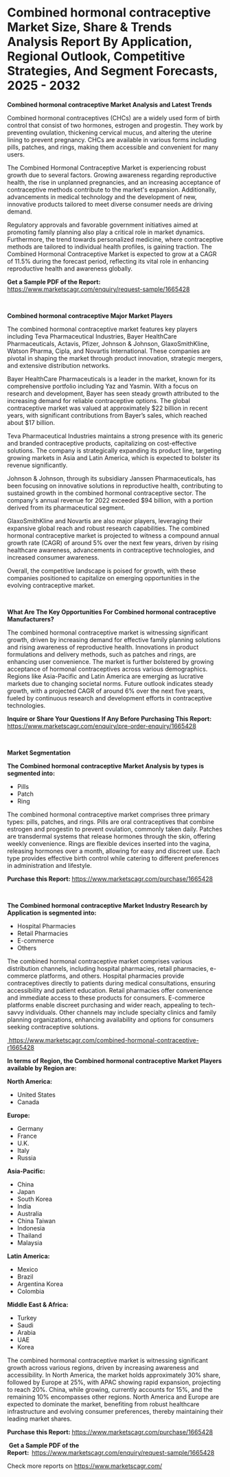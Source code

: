<p><h1>Combined hormonal contraceptive Market Size, Share & Trends Analysis Report By Application, Regional Outlook, Competitive Strategies, And Segment Forecasts, 2025 - 2032</h1></p><p><strong>Combined hormonal contraceptive Market Analysis and Latest Trends</strong></p>
<p><p>Combined hormonal contraceptives (CHCs) are a widely used form of birth control that consist of two hormones, estrogen and progestin. They work by preventing ovulation, thickening cervical mucus, and altering the uterine lining to prevent pregnancy. CHCs are available in various forms including pills, patches, and rings, making them accessible and convenient for many users.</p><p>The Combined Hormonal Contraceptive Market is experiencing robust growth due to several factors. Growing awareness regarding reproductive health, the rise in unplanned pregnancies, and an increasing acceptance of contraceptive methods contribute to the market's expansion. Additionally, advancements in medical technology and the development of new, innovative products tailored to meet diverse consumer needs are driving demand.</p><p>Regulatory approvals and favorable government initiatives aimed at promoting family planning also play a critical role in market dynamics. Furthermore, the trend towards personalized medicine, where contraceptive methods are tailored to individual health profiles, is gaining traction. The Combined Hormonal Contraceptive Market is expected to grow at a CAGR of 11.5% during the forecast period, reflecting its vital role in enhancing reproductive health and awareness globally.</p></p>
<p><strong>Get a Sample PDF of the Report:&nbsp;</strong> <a href="https://www.marketscagr.com/enquiry/request-sample/1665428?utm_campaign=2866&utm_medium=2&utm_source=Github&utm_content=ia&utm_term=08032025&utm_id=combined-hormonal-contraceptive">https://www.marketscagr.com/enquiry/request-sample/1665428</a></p>
<p>&nbsp;</p>
<p><strong>Combined hormonal contraceptive Major Market Players</strong></p>
<p><p>The combined hormonal contraceptive market features key players including Teva Pharmaceutical Industries, Bayer HealthCare Pharmaceuticals, Actavis, Pfizer, Johnson & Johnson, GlaxoSmithKline, Watson Pharma, Cipla, and Novartis International. These companies are pivotal in shaping the market through product innovation, strategic mergers, and extensive distribution networks.</p><p>Bayer HealthCare Pharmaceuticals is a leader in the market, known for its comprehensive portfolio including Yaz and Yasmin. With a focus on research and development, Bayer has seen steady growth attributed to the increasing demand for reliable contraceptive options. The global contraceptive market was valued at approximately $22 billion in recent years, with significant contributions from Bayer’s sales, which reached about $17 billion.</p><p>Teva Pharmaceutical Industries maintains a strong presence with its generic and branded contraceptive products, capitalizing on cost-effective solutions. The company is strategically expanding its product line, targeting growing markets in Asia and Latin America, which is expected to bolster its revenue significantly.</p><p>Johnson & Johnson, through its subsidiary Janssen Pharmaceuticals, has been focusing on innovative solutions in reproductive health, contributing to sustained growth in the combined hormonal contraceptive sector. The company's annual revenue for 2022 exceeded $94 billion, with a portion derived from its pharmaceutical segment.</p><p>GlaxoSmithKline and Novartis are also major players, leveraging their expansive global reach and robust research capabilities. The combined hormonal contraceptive market is projected to witness a compound annual growth rate (CAGR) of around 5% over the next few years, driven by rising healthcare awareness, advancements in contraceptive technologies, and increased consumer awareness.</p><p>Overall, the competitive landscape is poised for growth, with these companies positioned to capitalize on emerging opportunities in the evolving contraceptive market.</p></p>
<p>&nbsp;</p>
<p><strong>What Are The Key Opportunities For Combined hormonal contraceptive Manufacturers?</strong></p>
<p><p>The combined hormonal contraceptive market is witnessing significant growth, driven by increasing demand for effective family planning solutions and rising awareness of reproductive health. Innovations in product formulations and delivery methods, such as patches and rings, are enhancing user convenience. The market is further bolstered by growing acceptance of hormonal contraceptives across various demographics. Regions like Asia-Pacific and Latin America are emerging as lucrative markets due to changing societal norms. Future outlook indicates steady growth, with a projected CAGR of around 6% over the next five years, fueled by continuous research and development efforts in contraceptive technologies.</p></p>
<p><strong>Inquire or Share Your Questions If Any Before Purchasing This Report:</strong> <a href="https://www.marketscagr.com/enquiry/pre-order-enquiry/1665428?utm_campaign=2866&utm_medium=2&utm_source=Github&utm_content=ia&utm_term=08032025&utm_id=combined-hormonal-contraceptive">https://www.marketscagr.com/enquiry/pre-order-enquiry/1665428</a></p>
<p>&nbsp;</p>
<p><strong>Market Segmentation</strong></p>
<p><strong>The Combined hormonal contraceptive Market Analysis by types is segmented into:</strong></p>
<p><ul><li>Pills</li><li>Patch</li><li>Ring</li></ul></p>
<p><p>The combined hormonal contraceptive market comprises three primary types: pills, patches, and rings. Pills are oral contraceptives that combine estrogen and progestin to prevent ovulation, commonly taken daily. Patches are transdermal systems that release hormones through the skin, offering weekly convenience. Rings are flexible devices inserted into the vagina, releasing hormones over a month, allowing for easy and discreet use. Each type provides effective birth control while catering to different preferences in administration and lifestyle.</p></p>
<p><strong>Purchase this Report:&nbsp;</strong><a href="https://www.marketscagr.com/purchase/1665428?utm_campaign=2866&utm_medium=2&utm_source=Github&utm_content=ia&utm_term=08032025&utm_id=combined-hormonal-contraceptive">https://www.marketscagr.com/purchase/1665428</a></p>
<p>&nbsp;</p>
<p><strong>The Combined hormonal contraceptive Market Industry Research by Application is segmented into:</strong></p>
<p><ul><li>Hospital Pharmacies</li><li>Retail Pharmacies</li><li>E-commerce</li><li>Others</li></ul></p>
<p><p>The combined hormonal contraceptive market comprises various distribution channels, including hospital pharmacies, retail pharmacies, e-commerce platforms, and others. Hospital pharmacies provide contraceptives directly to patients during medical consultations, ensuring accessibility and patient education. Retail pharmacies offer convenience and immediate access to these products for consumers. E-commerce platforms enable discreet purchasing and wider reach, appealing to tech-savvy individuals. Other channels may include specialty clinics and family planning organizations, enhancing availability and options for consumers seeking contraceptive solutions.</p></p>
<p><a href="https://www.marketscagr.com/combined-hormonal-contraceptive-r1665428?utm_campaign=2866&utm_medium=2&utm_source=Github&utm_content=ia&utm_term=08032025&utm_id=combined-hormonal-contraceptive">&nbsp;https://www.marketscagr.com/combined-hormonal-contraceptive-r1665428</a></p>
<p><strong>In terms of Region, the Combined hormonal contraceptive Market Players available by Region are:</strong></p>
<p>
    <p> <strong> North America: </strong>
        <ul>
            <li>United States</li>
            <li>Canada</li>
        </ul>
        </p> 
    <p> <strong> Europe: </strong>
        <ul>
            <li>Germany</li>
            <li>France</li>
            <li>U.K.</li>
            <li>Italy</li>
            <li>Russia</li>
        </ul>
        </p> 
    <p> <strong> Asia-Pacific: </strong>
        <ul>
            <li>China</li>
            <li>Japan</li>
            <li>South Korea</li>
            <li>India</li>
            <li>Australia</li>
            <li>China Taiwan</li>
            <li>Indonesia</li>
            <li>Thailand</li>
            <li>Malaysia</li>
        </ul>
        </p> 
    <p> <strong> Latin America: </strong>
        <ul>
            <li>Mexico</li>
            <li>Brazil</li>
            <li>Argentina Korea</li>
            <li>Colombia</li>
        </ul>
        </p> 
    <p> <strong> Middle East & Africa: </strong>
        <ul>
            <li>Turkey</li>
            <li>Saudi</li>
            <li>Arabia</li>
            <li>UAE</li>
            <li>Korea</li>
        </ul>
    </p>
    </p>
<p><p>The combined hormonal contraceptive market is witnessing significant growth across various regions, driven by increasing awareness and accessibility. In North America, the market holds approximately 30% share, followed by Europe at 25%, with APAC showing rapid expansion, projecting to reach 20%. China, while growing, currently accounts for 15%, and the remaining 10% encompasses other regions. North America and Europe are expected to dominate the market, benefiting from robust healthcare infrastructure and evolving consumer preferences, thereby maintaining their leading market shares.</p></p>
<p><strong>Purchase this Report: </strong><a href="https://www.marketscagr.com/purchase/1665428?utm_campaign=2866&utm_medium=2&utm_source=Github&utm_content=ia&utm_term=08032025&utm_id=combined-hormonal-contraceptive">https://www.marketscagr.com/purchase/1665428</a></p>
<p>&nbsp;<strong>Get a Sample PDF of the Report:&nbsp;&nbsp;</strong><a href="https://www.marketscagr.com/enquiry/request-sample/1665428?utm_campaign=2866&utm_medium=2&utm_source=Github&utm_content=ia&utm_term=08032025&utm_id=combined-hormonal-contraceptive">https://www.marketscagr.com/enquiry/request-sample/1665428</a></p>
<p><strong></strong></p>
<p>Check more reports on <a href="https://www.marketscagr.com/?utm_campaign=2866&utm_medium=2&utm_source=Github&utm_content=ia&utm_term=08032025&utm_id=combined-hormonal-contraceptive">https://www.marketscagr.com/</a></p>